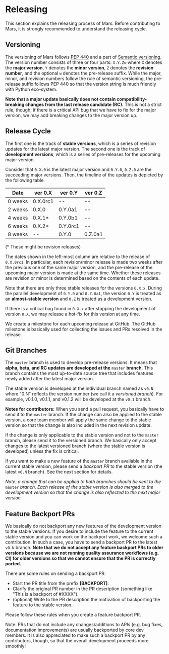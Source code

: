 Releasing
=========

This section explains the releasing process of Mars.
Before contributing to Mars, it is strongly recommended to understand the releasing cycle.

Versioning
----------

The versioning of Mars follows [PEP 440](https://www.python.org/dev/peps/pep-0440/) and a part of [Semantic versioning](<https://semver.org/>).
The version number consists of three or four parts: `X.Y.Zw` where `X` denotes the **major version**, 
`Y` denotes the **minor version**, `Z` denotes the **revision number**, and the optional `w` denotes the pre-release suffix.
While the major, minor, and revision numbers follow the rule of semantic versioning, 
the pre-release suffix follows PEP 440 so that the version string is much friendly with Python eco-system.

**Note that a major update basically does not contain compatibility-breaking changes from the last release candidate (RC).**
This is not a strict rule, though; if there is a critical API bug that we have to fix for the major version, we may add breaking changes to the major version up.

Release Cycle
-------------

The first one is the track of **stable versions**, which is a series of revision updates for the latest major version.
The second one is the track of **development versions**, which is a series of pre-releases for the upcoming major version.

Consider that `0.X.0` is the latest major version and `0.Y.0`, `0.Z.0` are the succeeding major versions.
Then, the timeline of the updates is depicted by the following table.

| Date | ver 0.X | ver 0.Y | ver 0.Z |
| ------ | ------ | ------ | ------ |
| 0 weeks | 0.X.0rc1 | -- | -- |
| 2 weeks | 0.X.0 | 0.Y.0a1 | -- |
| 4 weeks | 0.X.1* | 0.Y.0b1 | -- |
| 6 weeks | 0.X.2* | 0.Y.0rc1 | -- |
| 8 weeks | -- | 0.Y.0 | 0.Z.0a1 |

(* These might be revision releases)

The dates shown in the left-most column are relative to the release of `0.X.0rc1`.
In particular, each revision/minor release is made two weeks after the previous one of the same major version, 
and the pre-release of the upcoming major version is made at the same time.
Whether these releases are revision or minor is determined based on the contents of each update.

Note that there are only three stable releases for the versions `0.X.x`.
During the parallel development of `0.Y.0` and `0.Z.0a1`, 
the version `0.Y` is treated as an **almost-stable version** and `0.Z` is treated as a development version.

If there is a critical bug found in `0.X.x` after stopping the development of version `0.X`, 
we may release a hot-fix for this version at any time.

We create a milestone for each upcoming release at GitHub.
The GitHub milestone is basically used for collecting the issues and PRs resolved in the release.

Git Branches
------------

The `master` branch is used to develop pre-release versions.
It means that **alpha, beta, and RC updates are developed at the** `master` **branch**.
This branch contains the most up-to-date source tree that includes features newly added after the latest major version.

The stable version is developed at the individual branch named as `v0.N` where "0.N" reflects the version number (we call it a *versioned branch*).
For example, v0.1.0, v0.1.1, and v0.1.2 will be developed at the `v0.1` branch.

**Notes for contributors:**
When you send a pull request, you basically have to send it to the `master` branch.
If the change can also be applied to the stable version, a core team member will apply the same change to the stable version so that the change is also included in the next revision update.

If the change is only applicable to the stable version and not to the `master` branch, please send it to the versioned branch.
We basically only accept changes to the latest versioned branch (where the stable version is developed) unless the fix is critical.

If you want to make a new feature of the `master` branch available in the current stable version, please send a *backport PR* to the stable version (the latest ``v0.N`` branch).
See the next section for details.

*Note: a change that can be applied to both branches should be sent to the* `master` *branch.*
*Each release of the stable version is also merged to the development version so that the change is also reflected to the next major version.*

Feature Backport PRs
--------------------

We basically do not backport any new features of the development version to the stable versions.
If you desire to include the feature to the current stable version and you can work on the backport work, we welcome such a contribution.
In such a case, you have to send a backport PR to the latest `v0.N` branch.
**Note that we do not accept any feature backport PRs to older versions because we are not running quality assurance workflows (e.g. CI) for older versions so that we cannot ensure that the PR is correctly ported.**

There are some rules on sending a backport PR.

- Start the PR title from the prefix **[BACKPORT]**.
- Clarify the original PR number in the PR description (something like "This is a backport of #XXXX").
- (optional) Write to the PR description the motivation of backporting the feature to the stable version.

Please follow these rules when you create a feature backport PR.

Note: PRs that do not include any changes/additions to APIs (e.g. bug fixes, documentation improvements) are usually backported by core dev members.
It is also appreciated to make such a backport PR by any contributors, though, so that the overall development proceeds more smoothly!
